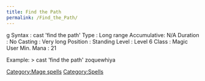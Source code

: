 ```yaml
---
title: Find the Path
permalink: /Find_the_Path/
---
```


<nowiki>g Syntax : cast 'find the path' Type : Long range Accumulative:
N/A Duration : No Casting : Very long Position : Standing Level : Level
6 Class : Magic User Min. Mana : 21

</pre>

Example: \> cast 'find the path' zoquewhiya

[Category:Mage spells](Category:Mage_spells "wikilink")
[Category:Spells](Category:Spells "wikilink")